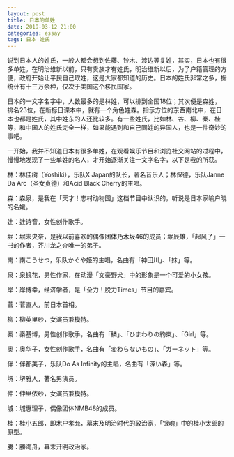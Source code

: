 ```yaml
---
layout: post
title: 日本的单姓
date: 2019-03-12 21:00
categories: essay
tags: 日本 姓氏
---
```


说到日本人的姓氏，一般人都会想到佐藤、铃木、渡边等复姓，其实，日本也有很多单姓。在明治维新以前，只有贵族才有姓氏，明治维新以后，为了户籍管理的方便，政府开始让平民自己取姓，这是大家都知道的历史。日本的姓氏非常之多，据统计有十三万余种，仅次于美国这个移民国家。

日本的一文字名字中，人数最多的是林姓，可以排到全国18位；其次便是森姓，排名23位，在新标日课本中，就有一个角色姓森。指示方位的东西南北中，在日本也都是姓氏，其中姓东的人还比较多。有一些姓氏，比如林、谷、柳、秦、桂等，和中国人的姓氏完全一样，如果能遇到和自己同姓的异国人，也是一件奇妙的事吧。

一开始，我并不知道日本有很多单姓，在观看娱乐节目和浏览社交网站的过程中，慢慢地发现了一些单姓的名人，才开始逐渐关注一文字名字，以下是我的所获。

林：林佳树（Yoshiki），乐队X Japan的队长，著名音乐人；林保德，乐队Janne Da Arc（圣女贞德）和Acid Black Cherry的主唱。

森：森泉，是我在「天才！志村动物园」这档节目中认识的，听说是日本家喻户晓的名媛。

辻：辻诗音，女性创作歌手。

堀：堀未央奈，是我以前喜欢的偶像团体乃木坂46的成员；堀辰雄，「起风了」一书的作者，芥川龙之介唯一的弟子。

南：南こうせつ，乐队かぐや姫的主唱，名曲有「神田川」、「妹」等。

泉：泉镜花，男性作家，在动漫「文豪野犬」中的形象是一个可爱的小女孩。

岸：岸博幸，经济学者，是「全力！脱力Times」节目的嘉宾。

菅：菅直人，前日本首相。

柳：柳英里纱，女演员兼模特。

秦：秦基博，男性创作歌手，名曲有「鳞」、「ひまわりの約束」、「Girl」等。

奥：奥华子，女性创作歌手，名曲有「変わらないもの」、「ガーネット」等。

伴：伴都美子，乐队Do As Infinity的主唱，名曲有「深い森」等。

堺：堺雅人，著名男演员。

仲：仲里依纱，女演员兼模特。

城：城惠理子，偶像团体NMB48的成员。

桂：桂小五郎，即木户孝允，幕末及明治时代的政治家，「银魂」中的桂小太郎的原型。

勝：勝海舟，幕末开明政治家。